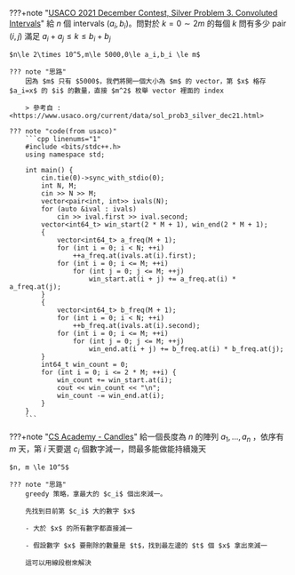 ???+note "[USACO 2021 December Contest, Silver Problem 3. Convoluted Intervals](https://www.usaco.org/index.php?page=viewproblem2&cpid=1160)"
	給 $n$ 個 intervals $(a_i,b_i)$。問對於 $k=0\sim 2m$ 的每個 $k$ 問有多少 pair $(i,j)$ 滿足 $a_i + a_j \leq k \leq b_i + b_j$
	
	$n\le 2\times 10^5,m\le 5000,0\le a_i,b_i \le m$
	
	??? note "思路"
		因為 $m$ 只有 $5000$，我們將開一個大小為 $m$ 的 vector，第 $x$ 格存 $a_i=x$ 的 $i$ 的數量，直接 $m^2$ 枚舉 vector 裡面的 index
		
		> 參考自 : <https://www.usaco.org/current/data/sol_prob3_silver_dec21.html>
		
	??? note "code(from usaco)"
		```cpp linenums="1"
		#include <bits/stdc++.h>
	    using namespace std;
	
	    int main() {
	        cin.tie(0)->sync_with_stdio(0);
	        int N, M;
	        cin >> N >> M;
	        vector<pair<int, int>> ivals(N);
	        for (auto &ival : ivals)
	            cin >> ival.first >> ival.second;
	        vector<int64_t> win_start(2 * M + 1), win_end(2 * M + 1);
	        {
	            vector<int64_t> a_freq(M + 1);
	            for (int i = 0; i < N; ++i)
	                ++a_freq.at(ivals.at(i).first);
	            for (int i = 0; i <= M; ++i)
	                for (int j = 0; j <= M; ++j)
	                    win_start.at(i + j) += a_freq.at(i) * a_freq.at(j);
	        }
	        {
	            vector<int64_t> b_freq(M + 1);
	            for (int i = 0; i < N; ++i)
	                ++b_freq.at(ivals.at(i).second);
	            for (int i = 0; i <= M; ++i)
	                for (int j = 0; j <= M; ++j)
	                    win_end.at(i + j) += b_freq.at(i) * b_freq.at(j);
	        }
	        int64_t win_count = 0;
	        for (int i = 0; i <= 2 * M; ++i) {
	            win_count += win_start.at(i);
	            cout << win_count << "\n";
	            win_count -= win_end.at(i);
	        }
	    }
		```

???+note "[CS Academy - Candles](https://csacademy.com/contest/archive/task/candles/statement/)"
	給一個長度為 $n$ 的陣列 $a_1, ... ,a_n$ ，依序有 $m$ 天，第 $i$ 天要選 $c_i$ 個數字減一，問最多能做能持續幾天

	$n, m \le 10^5$
	
	??? note "思路"
		greedy 策略，拿最大的 $c_i$ 個出來減一。
	
	    先找到目前第 $c_i$ 大的數字 $x$ 
	
	    - 大於 $x$ 的所有數字都直接減一
	
	    - 假設數字 $x$ 要刪除的數量是 $t$，找到最左邊的 $t$ 個 $x$ 拿出來減一
	
		這可以用線段樹來解決


